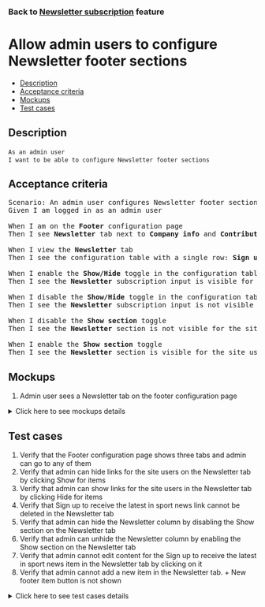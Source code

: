 ### Back to [Newsletter subscription](../../) feature

# Allow admin users to configure Newsletter footer sections

- [Description](#description)
- [Acceptance criteria](#acceptance-criteria)
- [Mockups](#mockups)
- [Test cases](#test-cases)

## Description

    As an admin user
    I want to be able to configure Newsletter footer sections

## Acceptance criteria

<pre>
Scenario: An admin user configures Newsletter footer sections
Given I am logged in as an admin user

When I am on the <b>Footer</b> configuration page
Then I see <b>Newsletter</b> tab next to <b>Company info</b> and <b>Contributors</b>

When I view the <b>Newsletter</b> tab
Then I see the configuration table with a single row: <b>Sign up to receive the latest in sport news</b> which can not be deleted

When I enable the <b>Show/Hide</b> toggle in the configuration table
Then I see the <b>Newsletter</b> subscription input is visible for the site users

When I disable the <b>Show/Hide</b> toggle in the configuration table
Then I see the <b>Newsletter</b> subscription input is not visible for the site users

When I disable the <b>Show section</b> toggle
Then I see the <b>Newsletter</b> section is not visible for the site users

When I enable the <b>Show section</b> toggle
Then I see the <b>Newsletter</b> section is visible for the site users
</pre>

## Mockups

1. Admin user sees a Newsletter tab on the footer configuration page

<details>
  <summary>Click here to see mockups details</summary>

**1.  Admin user sees a Newsletter tab on the footer configuration page:**

![ Admin user sees a Newsletter tab on the footer configuration page](/products/sport_news_portal/web_application_features/newsletter_email/images/newsletter_configuration.png)

</details>

## Test cases

1. Verify that the Footer configuration page shows three tabs and admin can go to any of them
2. Verify that admin can hide links for the site users on the Newsletter tab by clicking Show for items
3. Verify that admin can show links for the site users in the Newsletter tab by clicking Hide for items
4. Verify that Sign up to receive the latest in sport news link cannot be deleted in the Newsletter tab
5. Verify that admin can hide the Newsletter column by disabling the Show section on the Newsletter tab
6. Verify that admin can unhide the Newsletter column by enabling the Show section on the Newsletter tab
7. Verify that admin cannot edit content for the Sign up to receive the latest in sport news item in the Newsletter tab by clicking on it
8. Verify that admin cannot add a new item in the Newsletter tab. + New footer item button is not shown

<details>
  <summary>Click here to see test cases details</summary>

### **#1. Verify that the Footer configuration page shows three tabs and admin can go to any of them**

|Preconditions|Steps|Expected result
--------------|-----|----------
|- Log in by admin account</br>- Go to the <b>Footer</b> configuration page|1) On the <b>Footer</b> configuration page, examine all tabs|1) There are three tabs shown: <b>Company info</b>, <b>Contributors</b>, <b>Newsletter</b>|

### **#2. Verify that admin can hide links for the site users on the Newsletter tab by clicking Show for items**

|Preconditions|Steps|Expected result
--------------|-----|----------
|- Log in by admin account</br>- Go to the <b>Footer</b> configuration page -> <b>Newsletter</b> tab</br>- There are links which are shown for the users|1) Hover over the table row which is shown (footer link)</br>2) Turn on the <b>Show</b> toggle for the hovered table row (footer link)</br>3) Log out by admin account</br>4) Log in by user account</br>5) Examine if the hided footer link is not visible for the site user|1) Table row (footer link) becomes highlighted</br>2) The <b>Show</b> toggle is changed to <b>Hide</b></br>5) The appropriate item is not visible for the site user|

### **#3. Verify that admin can show links for the site users in the Newsletter tab by clicking Hide for items**

|Preconditions|Steps|Expected result
--------------|-----|----------
|- Log in by admin account</br>- Go to the <b>Footer</b> configuration page -> <b>Newsletter</b> tab</br>- There are links which are hidden for the users|1) Hover over the table row which is hidden (footer link)</br>2) Turn on the <b>Hide</b> toggle for the hovered table row (footer link)</br>3) Log out by admin account</br>4) Log in by user account</br>5) Examine if the hided footer link is visible for the site user|1) Table row (footer link) becomes highlighted</br>2) The <b>Hide</b> toggle is changed to <b>Show</b></br>5) The appropriate item is visible for the site user|

### **#4. Verify that Sign up to receive the latest in sport news link cannot be deleted in the Newsletter tab**

|Preconditions|Steps|Expected result
--------------|-----|----------
|- Log in by admin account</br>- Go to the <b>Footer</b> configuration page -> <b>Newsletter</b> tab|1) Hover over the <b>Sign up to receive the latest in sport news</b> item|1) The <b>Delete</b> icon doesn’t appear|

### **#5. Verify that admin can hide the Newsletter column by disabling the Show section on the Newsletter tab**

|Preconditions|Steps|Expected result
--------------|-----|----------
|- Log in by admin account</br>- Go to the <b>Footer</b> configuration page -> <b>Newsletter</b> tab</br>- Show section toggle is enabled on the <b>Newsletter</b> tab|1) Turn off the <b>Show section</b> toggle</br>2) Log out by admin account</br>3) Log in by user account</br>4) Examine if the <b>Newsletter</b> column is present|4) The <b>Newsletter</b> column is not visible for the users|

### **#6. Verify that admin can unhide the Newsletter column by enabling the Show section on the Newsletter tab**

|Preconditions|Steps|Expected result
--------------|-----|----------
|- Log in by admin account</br>- Go to the <b>Footer</b> configuration page -> <b>Newsletter</b> tab</br>- Show section toggle is disabled on the <b>Newsletter</b> tab|1) Enable the <b>Show section</b> toggle</br>2) Log out by admin account</br>3) Log in by user account</br>4) Examine if the <b>Newsletter</b> column is present|4) The <b>Newsletter</b> column is visible for the users with all items which should be shown|

### **#7. Verify that admin cannot edit content for the Sign up to receive the latest in sport news item in the Newsletter tab by clicking on it**

|Preconditions|Steps|Expected result
--------------|-----|----------
|- Log in by admin account</br>- Go to the <b>Footer</b> configuration page -> <b>Newsletter</b> tab|1) Click on <b>Sign up to receive the latest in sport news</b> item in the table|1) The edit section is not opened on the right to the table|

### **#8. Verify that admin cannot add a new item in the Newsletter tab. + New footer item button is not shown**

|Preconditions|Steps|Expected result
--------------|-----|----------
|- Log in by admin account</br>- Go to the <b>Footer</b> configuration page -> <b>Newsletter</b> tab|1) Examine the top right corner|1) Examine the top right corner|1) There is no <b>+ New footer item </b> button|

</details>
